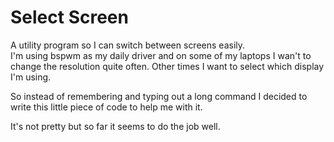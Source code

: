 # Select Screen

A utility program so I can switch between screens easily.  
I'm using bspwm as my daily driver and on some of my laptops I wan't to change the resolution quite often. Other times I want to select which display I'm using.  

So instead of remembering and typing out a long command I decided to write this little piece of code to help me with it.

It's not pretty but so far it seems to do the job well. 


